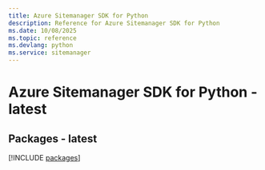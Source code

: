 ```yaml
---
title: Azure Sitemanager SDK for Python
description: Reference for Azure Sitemanager SDK for Python
ms.date: 10/08/2025
ms.topic: reference
ms.devlang: python
ms.service: sitemanager
---
```

# Azure Sitemanager SDK for Python - latest
## Packages - latest
[!INCLUDE [packages](sitemanager-index.md)]